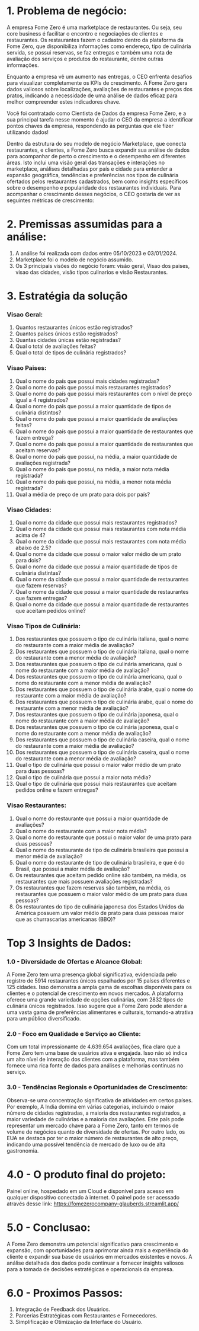 # 1. Problema de negócio:
   A empresa Fome Zero é uma marketplace de restaurantes. Ou seja, seu core
  business é facilitar o encontro e negociações de clientes e restaurantes. Os
  restaurantes fazem o cadastro dentro da plataforma da Fome Zero, que disponibiliza
  informações como endereço, tipo de culinária servida, se possui reservas, se faz
  entregas e também uma nota de avaliação dos serviços e produtos do restaurante,
  dentre outras informações.
  
   Enquanto a empresa vê um aumento nas entregas, o CEO enfrenta desafios para visualizar 
   completamente os KPIs de crescimento. A Fome Zero gera dados valiosos sobre localizações, 
   avaliações de restaurantes e preços dos pratos, indicando a necessidade de uma análise de 
   dados eficaz para melhor compreender estes indicadores chave.
  
   Você foi contratado como Cientista de Dados da empresa
  Fome Zero, e a sua principal tarefa nesse momento é ajudar o CEO da empresa
  a identificar pontos chaves da empresa, respondendo às perguntas que ele fizer
  utilizando dados!


   Dentro da estrutura do seu modelo de negócio Marketplace, que conecta restaurantes, e clientes, a 
  Fome Zero busca expandir sua análise de dados para acompanhar de perto o crescimento e o 
  desempenho em diferentes áreas. Isto inclui uma visão geral das transações e interações 
  no marketplace, análises detalhadas por país e cidade para entender a expansão geográfica, 
  tendências e preferências nos tipos de culinária ofertados pelos restaurantes cadastrados, 
  bem como insights específicos sobre o desempenho e popularidade dos restaurantes individuais. 
  Para acompanhar o crescimento desses negócios, o CEO gostaria de ver as seguintes métricas de crescimento:

# 2. Premissas assumidas para a análise:
   1. A análise foi realizada com dados entre 05/10/2023 e 03/01/2024.
   2. Marketplace foi o modelo de negócio assumido.
   3. Os 3 principais visões do negócio foram: visão geral, Visao dos paises, visao das cidades,
    visão tipos culinarios e visão Restaurantes.


# 3. Estratégia da solução

### Visao Geral:
  
  1. Quantos restaurantes únicos estão registrados?
  2. Quantos países únicos estão registrados?
  3. Quantas cidades únicas estão registradas?
  4. Qual o total de avaliações feitas?
  5. Qual o total de tipos de culinária registrados?


### Visao Paises:

1. Qual o nome do país que possui mais cidades registradas?
2. Qual o nome do país que possui mais restaurantes registrados?
3. Qual o nome do país que possui mais restaurantes com o nível de preço igual a 4 registrados?
4. Qual o nome do país que possui a maior quantidade de tipos de culinária distintos?
5. Qual o nome do país que possui a maior quantidade de avaliações feitas?
6. Qual o nome do país que possui a maior quantidade de restaurantes que fazem entrega?
7. Qual o nome do país que possui a maior quantidade de restaurantes que aceitam reservas?
8. Qual o nome do país que possui, na média, a maior quantidade de avaliações registrada?
9. Qual o nome do país que possui, na média, a maior nota média registrada?
10. Qual o nome do país que possui, na média, a menor nota média registrada?
11. Qual a média de preço de um prato para dois por país?

### Visao Cidades:

1. Qual o nome da cidade que possui mais restaurantes registrados?
2. Qual o nome da cidade que possui mais restaurantes com nota média acima de 4?
3. Qual o nome da cidade que possui mais restaurantes com nota média abaixo de 2.5?
4. Qual o nome da cidade que possui o maior valor médio de um prato para dois?
5. Qual o nome da cidade que possui a maior quantidade de tipos de culinária distintas?
6. Qual o nome da cidade que possui a maior quantidade de restaurantes que fazem reservas?
7. Qual o nome da cidade que possui a maior quantidade de restaurantes que fazem entregas?
8. Qual o nome da cidade que possui a maior quantidade de restaurantes que aceitam pedidos online?


### Visao Tipos de Culinária:

1. Dos restaurantes que possuem o tipo de culinária italiana, qual o nome do restaurante com a maior média de avaliação?
2. Dos restaurantes que possuem o tipo de culinária italiana, qual o nome do restaurante com a menor média de avaliação?
3. Dos restaurantes que possuem o tipo de culinária americana, qual o nome do restaurante com a maior média de avaliação?
4. Dos restaurantes que possuem o tipo de culinária americana, qual o nome do restaurante com a menor média de avaliação?
5. Dos restaurantes que possuem o tipo de culinária árabe, qual o nome do restaurante com a maior média de avaliação?
6. Dos restaurantes que possuem o tipo de culinária árabe, qual o nome do restaurante com a menor média de avaliação?
7. Dos restaurantes que possuem o tipo de culinária japonesa, qual o nome do restaurante com a maior média de avaliação?
8. Dos restaurantes que possuem o tipo de culinária japonesa, qual o nome do restaurante com a menor média de avaliação?
9. Dos restaurantes que possuem o tipo de culinária caseira, qual o nome do restaurante com a maior média de avaliação?
10. Dos restaurantes que possuem o tipo de culinária caseira, qual o nome do restaurante com a menor média de avaliação?
11. Qual o tipo de culinária que possui o maior valor médio de um prato para duas pessoas?
12. Qual o tipo de culinária que possui a maior nota média?
13. Qual o tipo de culinária que possui mais restaurantes que aceitam pedidos online e fazem entregas?

### Visao Restaurantes:

1. Qual o nome do restaurante que possui a maior quantidade de avaliações?
2. Qual o nome do restaurante com a maior nota média?
3. Qual o nome do restaurante que possui o maior valor de uma prato para duas pessoas?
4. Qual o nome do restaurante de tipo de culinária brasileira que possui a menor média de avaliação?
5. Qual o nome do restaurante de tipo de culinária brasileira, e que é do Brasil, que possui a maior média de avaliação?
6. Os restaurantes que aceitam pedido online são também, na média, os restaurantes que mais possuem avaliações registradas?
7. Os restaurantes que fazem reservas são também, na média, os restaurantes que possuem o maior valor médio de um prato para duas pessoas?
8. Os restaurantes do tipo de culinária japonesa dos Estados Unidos da América possuem um valor médio de prato para duas pessoas maior que as churrascarias
americanas (BBQ)?


# Top 3 Insights de Dados:
   
   ### 1.0 - Diversidade de Ofertas e Alcance Global:

   A Fome Zero tem uma presença global significativa, evidenciada pelo registro de 5914 
   restaurantes únicos espalhados por 15 países diferentes e 125 cidades. Isso demonstra 
   a ampla gama de escolhas disponíveis para os clientes e o potencial de crescimento em novos mercados.
   A plataforma oferece uma grande variedade de opções culinárias, com 2832 tipos 
   de culinária únicos registrados. Isso sugere que a Fome Zero pode atender a uma vasta gama 
   de preferências alimentares e culturais, tornando-a atrativa para um público diversificado.
   
   ### 2.0 - Foco em Qualidade e Serviço ao Cliente:

   Com um total impressionante de 4.639.654 avaliações, fica claro que a Fome Zero tem uma base 
   de usuários ativa e engajada. Isso não só indica um alto nível de interação dos clientes com 
   a plataforma, mas também fornece uma rica fonte de dados para análises e melhorias contínuas no serviço.
   
   
  ### 3.0 - Tendências Regionais e Oportunidades de Crescimento:

   Observa-se uma concentração significativa de atividades em certos países. Por exemplo, A India domina 
   em várias categorias, incluindo o maior número de cidades registradas, a maioria dos restaurantes registrados, 
   a maior variedade de culinárias e a maioria das avaliações. Este país pode representar um mercado chave para a 
   Fome Zero, tanto em termos de volume de negócios quanto de diversidade de ofertas. Por outro lado, os EUA se 
   destaca por ter o maior número de restaurantes de alto preço, indicando uma possível tendência de mercado 
   de luxo ou de alta gastronomia.


  # 4.0 - O produto final do projeto:

   Painel online, hospedado em um Cloud e disponível para acesso em
   qualquer dispositivo conectado à internet.
   O painel pode ser acessado através desse link: https://fomezerocompany-glauberds.streamlit.app/


   # 5.0 - Conclusao:

   A Fome Zero demonstra um potencial significativo para crescimento e expansão, com oportunidades 
   para aprimorar ainda mais a experiência do cliente e expandir sua base de usuários em mercados 
   existentes e novos. A análise detalhada dos dados pode continuar a fornecer insights valiosos 
   para a tomada de decisões estratégicas e operacionais da empresa.

# 6.0 - Proximos Passos:
   
   1. Integração de Feedback dos Usuários.
   2. Parcerias Estratégicas com Restaurantes e Fornecedores.
   3. Simplificação e Otimização da Interface do Usuário. 
